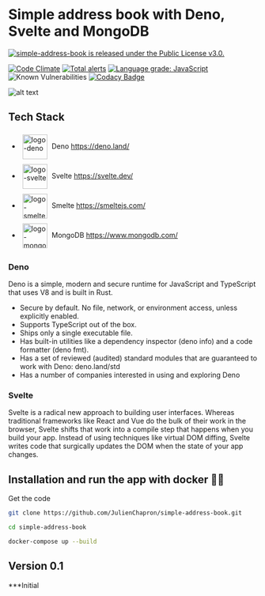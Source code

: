 # Simple address book with Deno, Svelte and MongoDB
<a href="https://github.com/JulienChapron/simple-address-book/main/LICENSE">
 <img src="https://img.shields.io/badge/License-GPLv3-blue.svg" alt="simple-address-book is released under the Public License v3.0." />
</a>

[![Code Climate](https://codeclimate.com/github/JulienChapron/simple-address-book/badges/gpa.svg)](https://codeclimate.com/github/JulienChapron/simple-address-book)
[![Total alerts](https://img.shields.io/lgtm/alerts/g/JulienChapron/simple-address-book.svg?logo=lgtm&logoWidth=18)](https://lgtm.com/projects/g/JulienChapron/simple-address-book/alerts/)
[![Language grade: JavaScript](https://img.shields.io/lgtm/grade/javascript/g/JulienChapron/simple-address-book.svg?logo=lgtm&logoWidth=18)](https://lgtm.com/projects/g/JulienChapron/simple-address-book/context:javascript)
![Known Vulnerabilities](https://snyk.io/test/github/JulienChapron/simple-address-book/badge.svg)
[![Codacy Badge](https://app.codacy.com/project/badge/Grade/7a0affbbbb58400f8fc2a77f7429006a)](https://www.codacy.com/gh/JulienChapron/simple-address-book/dashboard?utm_source=github.com&amp;utm_medium=referral&amp;utm_content=JulienChapron/simple-address-book&amp;utm_campaign=Badge_Grade)

![alt text](https://raw.githubusercontent.com/JulienChapron/simple-address-book/master/images/app.gif)

## Tech Stack

*  <img src="https://deno.land/logo.svg" alt="logo-deno" style="margin:5px;vertical-align:middle" height="50"/> Deno <https://deno.land/>
*  <img src="https://pbs.twimg.com/profile_images/1121395911849062400/7exmJEg4.png" style="margin:5px;vertical-align:middle" alt="logo-svelte" height="50"/> Svelte <https://svelte.dev/>
*  <img src="https://smeltejs.com/logo.svg" style="margin:5px;vertical-align:middle" alt="logo-smelte" height="50"/> Smelte <https://smeltejs.com/>
*  <img src="https://www.universitylib.com/wp-content/uploads/2020/11/Mongo-db-logo.png" style="margin:5px;vertical-align:middle" alt="logo-mongoDB" height="50"/> MongoDB <https://www.mongodb.com/>

### Deno

Deno is a simple, modern and secure runtime for JavaScript and TypeScript that uses V8 and is built in Rust.
- Secure by default. No file, network, or environment access, unless explicitly enabled.
- Supports TypeScript out of the box.
- Ships only a single executable file.
- Has built-in utilities like a dependency inspector (deno info) and a code formatter (deno fmt).
- Has a set of reviewed (audited) standard modules that are guaranteed to work with Deno: deno.land/std
- Has a number of companies interested in using and exploring Deno

### Svelte

Svelte is a radical new approach to building user interfaces. Whereas traditional frameworks like React and Vue do the bulk of their work in the browser, Svelte shifts that work into a compile step that happens when you build your app.
Instead of using techniques like virtual DOM diffing, Svelte writes code that surgically updates the DOM when the state of your app changes.


## Installation and run the app with docker 🚀🚀

Get the code

```bash
git clone https://github.com/JulienChapron/simple-address-book.git
```
```bash
cd simple-address-book 
```

```bash
docker-compose up --build 
```

## Version 0.1

***Initial
